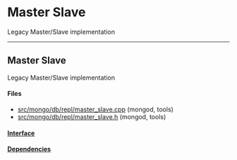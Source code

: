 # Master Slave
Legacy Master/Slave implementation


-------------

## Master Slave
Legacy Master/Slave implementation

#### Files
- [src/mongo/db/repl/master\_slave.cpp](https://github.com/mongodb/mongo/tree/r2.6.0/src/mongo/db/repl/master_slave.cpp)   (mongod, tools)
- [src/mongo/db/repl/master\_slave.h](https://github.com/mongodb/mongo/tree/r2.6.0/src/mongo/db/repl/master_slave.h)   (mongod, tools)

#### [Interface](interface/0)

#### [Dependencies](dependencies/0)
